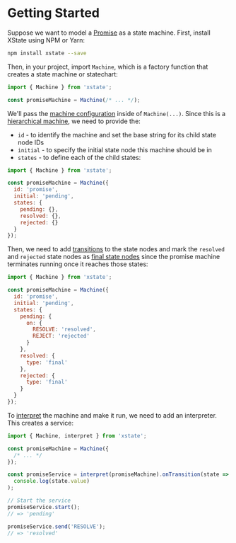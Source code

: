 # Getting Started

Suppose we want to model a [Promise](https://developer.mozilla.org/en-US/docs/Web/JavaScript/Reference/Global_Objects/Promise) as a state machine. First, install XState using NPM or Yarn:

```bash
npm install xstate --save
```

Then, in your project, import `Machine`, which is a factory function that creates a state machine or statechart:

```js
import { Machine } from 'xstate';

const promiseMachine = Machine(/* ... */);
```

We'll pass the [machine configuration](./machine.md) inside of `Machine(...)`. Since this is a [hierarchical machine](./hierarchical.md), we need to provide the:

- `id` - to identify the machine and set the base string for its child state node IDs
- `initial` - to specify the initial state node this machine should be in
- `states` - to define each of the child states:

```js
import { Machine } from 'xstate';

const promiseMachine = Machine({
  id: 'promise',
  initial: 'pending',
  states: {
    pending: {},
    resolved: {},
    rejected: {}
  }
});
```

Then, we need to add [transitions](./transitions.md) to the state nodes and mark the `resolved` and `rejected` state nodes as [final state nodes](./final.md) since the promise machine terminates running once it reaches those states:

```js
import { Machine } from 'xstate';

const promiseMachine = Machine({
  id: 'promise',
  initial: 'pending',
  states: {
    pending: {
      on: {
        RESOLVE: 'resolved',
        REJECT: 'rejected'
      }
    },
    resolved: {
      type: 'final'
    },
    rejected: {
      type: 'final'
    }
  }
});
```

To [interpret](./interpretation.md) the machine and make it run, we need to add an interpreter. This creates a service:

```js
import { Machine, interpret } from 'xstate';

const promiseMachine = Machine({
  /* ... */
});

const promiseService = interpret(promiseMachine).onTransition(state =>
  console.log(state.value)
);

// Start the service
promiseService.start();
// => 'pending'

promiseService.send('RESOLVE');
// => 'resolved'
```
